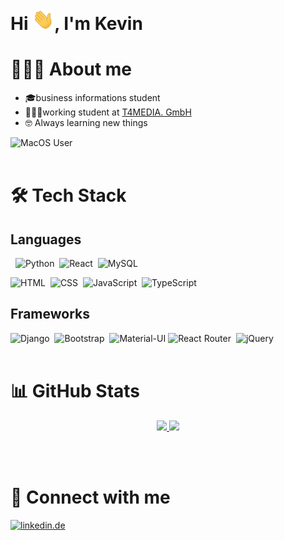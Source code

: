 # Hi <img width="35" src="./media/wave.gif">, I'm Kevin
# 👨🏼‍💻 About me
-   🎓business informations student
-   👨🏼‍💻working student at <a href="https://t4media.de">T4MEDIA. GmbH</a>
-   🤓 Always learning new things

![MacOS User](https://img.shields.io/badge/mac%20os-000000?style=for-the-badge&logo=apple&logoColor=white)
<br /><br />

#   🛠️ Tech Stack

## Languages
&nbsp;
![Python](https://img.shields.io/badge/Python-3776AB?style=for-the-badge&logo=python&logoColor=white)&nbsp;&nbsp;![React](https://img.shields.io/badge/React-20232A?style=for-the-badge&logo=react&logoColor=61DAFB)&nbsp;&nbsp;![MySQL](https://img.shields.io/badge/MySQL-00000F?style=for-the-badge&logo=mysql&logoColor=white)

![HTML](https://img.shields.io/badge/HTML-239120?style=for-the-badge&logo=html5&logoColor=white)&nbsp;&nbsp;![CSS](https://img.shields.io/badge/CSS-2b4dd5?&style=for-the-badge&logo=css3&logoColor=white)&nbsp;&nbsp;![JavaScript](https://img.shields.io/badge/JavaScript-F7DF1E?style=for-the-badge&logo=javascript&logoColor=black)&nbsp;&nbsp;![TypeScript](https://img.shields.io/badge/TypeScript-007ACC?style=for-the-badge&logo=typescript&logoColor=white)
## Frameworks

![Django](https://img.shields.io/badge/Django-092E20?style=for-the-badge&logo=django&logoColor=white)&nbsp;&nbsp;![Bootstrap](https://img.shields.io/badge/Bootstrap-563D7C?style=for-the-badge&logo=bootstrap&logoColor=white)&nbsp;&nbsp;![Material-UI](https://img.shields.io/badge/Material--UI-0081CB?style=for-the-badge&logo=material-ui&logoColor=white)
![React Router](https://img.shields.io/badge/React_Router-CA4245?style=for-the-badge&logo=react-router&logoColor=white)&nbsp;&nbsp;![jQuery](https://img.shields.io/badge/jQuery-0769AD?style=for-the-badge&logo=jquery&logoColor=white)
<br /><br />


# 📊 GitHub Stats
<p align="center">
<a href="https://github.com/AVS1508">
  <img height="180em" src="https://github-readme-stats-eight-theta.vercel.app/api?username=kevin-eberhardt&show_icons=true&theme=algolia&include_all_commits=true&count_private=true"/>
  <img height="180em" src="https://github-readme-stats-eight-theta.vercel.app/api/top-langs/?username=kevin-eberhardt&layout=compact&langs_count=8&theme=algolia&hide=jupyter%20notebook"/>
</a>
</p>
<br /><br />

# 🤝 Connect with me
[![linkedin.de](https://img.shields.io/badge/LinkedIn-0077B5?style=for-the-badge&logo=linkedin&logoColor=white)](https://www.linkedin.com/in/kevin-eberhardt-8a436b204/)
